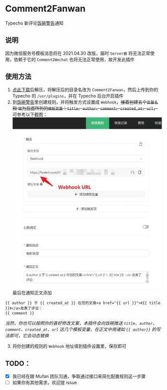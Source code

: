 # Comment2Fanwan
Typecho 新评论[饭碗警告](https://fwalert.com/115)通知

## 说明

因为微信服务号模板消息将在 2021.04.30 改版，届时 `Server酱` 将无法正常使用，依赖于它的 `Comment2Wechat` 也将无法正常使用，故开发此插件

## 使用方法

 1. [点此下载](https://github.com/YianAndCode/Comment2Fanwan/archive/master.zip)后解压，将解压后的目录名改为 `Comment2Fanwan`，然后上传到你的 Typecho 的 `/usr/plugins`，并在 Typecho 后台开启插件
 2. 到[饭碗警告](https://fwalert.com/115)里创建规则，并将触发方式设置成 `Webhook`，~~接着创建五个`变量名` 和 `键`为后面所列的`模板变量`：`title`、`author`、`comment`、`created_at`、`url`，~~ 可参考以下截图：
  ![](screenshots/fw_settings_intro.jpg)
  最后在通知正文添加
```
{{ author }} 于 {{ created_at }} 在您的文章<a href="{{ url }}">《{{ title }}》</a>发表了评论：
{{ comment }}
```
  *当然，你也可以按照你的喜好修改文案，本插件会向饭碗推送 `title`、`author`、`comment`、`created_at`、`url` 这几个模板变量，在正文中用诸如 `{{ author}}` 的写法即可，它会动态替换*

 3. 将你创建的规则的 `Webhook` 地址填到插件设置里，保存即可

## TODO：
 - [x] 我已经在跟 Mufan 团队沟通，争取通过接口来简化配置规则这一步骤  
 - [ ] 如果你有其他需求，欢迎提 issue
